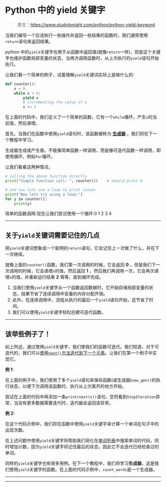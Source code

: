 # Python 中的 yield 关键字

> 原文：<https://www.studytonight.com/python/python-yield-keyword>

当我们编写一个应该执行一些操作并返回一些结果的函数时，我们通常使用`return`语句来返回结果。

python 中的`yield`关键字也用于从函数中返回值(就像`return`一样)，但是这个关键字也维护函数局部变量的状态，当再次调用函数时，从上次执行的`yield`语句开始执行。

让我们看一个简单的例子，试着理解`yield`关键词实际上是做什么的:

```py
def counter():
    x = 0
    while x < 5:
        yield x
        # incrementing the value of x
        x += 1 
```

在上面的代码中，我们定义了一个简单的函数，它有一个`while`循环，产生`x`的当前值，然后递增。

首先，当我们在函数中使用`yield`语句时，该函数被称为 **[生成器](python-generators)** ，我们将在下一个教程中学习。

生成器生成或产生值，不能像简单函数一样调用，而是像可迭代函数一样调用，即使用循环，例如`for`循环。

让我们看看这两种情况，

```py
# calling the above function directly
print("Simple function call: ", counter())    # should print 0

# and now lets use a loop to print values
print("Now lets try using a loop:")
for y in counter():
    print(y) 
```

简单的函数调用:<generator object="" counter="" at="">现在让我们尝试使用一个循环:0 1 2 3 4</generator>

* * *

## 关于`yield`关键词需要记住的几点

把`yield`关键词想象成一个聪明的`return`语句，它会记住上一次做了什么，并在下一次继续。

就像上面的`counter()`函数，我们第一次调用的时候，它会返回 **0** ，但是我们下一次调用的时候，它会递增`x`的值，然后返回 **1** ，然后我们再调用一次，它会再次递增`x`的值，并重新运行结果 **2** 等等，直到循环完成。

1.  当我们使用`yield`关键字从一个函数返回数据时，它开始存储局部变量的状态，结果节省了连续调用中变量的内存分配开销。
2.  此外，在连续调用中，流程从执行的最后一个`yield`语句开始，这节省了时间。
3.  我们可以使用`yield`关键字轻松创建可迭代函数。

* * *

## 该举些例子了！

如上所述，通过使用`yield`关键字，我们使我们的函数可迭代。我们知道，对于可迭代的，我们可以[使用`next()`方法迭代到下一个元素](/python/python-iterable-and-iterator)。让我们在第一个例子中实现它。

**例 1:**

在上面的例子中，我们使用了多个`yield`语句来保存函数(或生成器)`new_gen()`的执行状态，以便下次调用该函数时，执行从上次离开的地方开始。

尝试在上面的代码中再添加一条`print(next(x))`语句，您将看到`StopIteration`异常，当没有更多数据需要迭代时，迭代器会返回该异常。

**例 2:**

在这个代码示例中，我们将在函数中使用`yield`关键字来计算一个单词在句子中的出现次数。

在上述问题中使用`yield`关键字将帮助我们简化在[单词列表](lists-in-python)中搜索单词的代码，同时增加计数，因为`yield`关键字将记住最后的状态，因此它不会迭代已经检查过的单词。

同样的`yield`关键字也有很多用例。在下一个教程中，我们将学习**生成器**，这是我们使用`yield`关键字的函数。在上面的代码示例中，`count_words`是一个生成器。

* * *

* * *